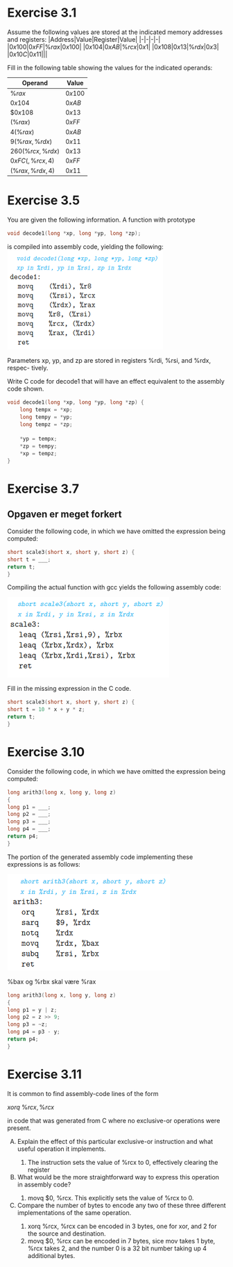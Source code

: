 # Exercise 3.1

Assume the following values are stored at the indicated memory addresses and
registers:
|Address|Value|Register|Value|
|-|-|-|-|
|$0x100$|$0xFF$|$\%rax$|$0x100$|
|$0x104$|$0xAB$|$\%rcx$|$0x1$|
|$0x108$|$0x13$|$\%rdx$|$0x3$|
|$0x10C$|$0x11$|||

Fill in the following table showing the values for the indicated operands:

| Operand | Value |
| ------- | ----- |
|$\%rax$|$0x100$|
|$0x104$|$0xAB$|
|$\$0x108$|$0x13$|
|$(\%rax)$|$0xFF$|
|$4(\%rax)$|$0xAB$|
|$9(\%rax,\%rdx)$|$0x11$|
|$260(\%rcx,\%rdx)$|$0x13$|
|$0xFC(,\%rcx,4)$|$0xFF$|
|$(\%rax,\%rdx,4)$|$0x11$|

# Exercise 3.5
You are given the following information. A function with prototype

``` C
void decode1(long *xp, long *yp, long *zp);
```

is compiled into assembly code, yielding the following:
<img src="./pics/exercise3-5.png">

Parameters xp, yp, and zp are stored in registers %rdi, %rsi, and %rdx, respec-
tively.

Write C code for decode1 that will have an effect equivalent to the assembly
code shown.

``` C
void decode1(long *xp, long *yp, long *zp) {
    long tempx = *xp;
    long tempy = *yp;
    long tempz = *zp;

    *yp = tempx;
    *zp = tempy;
    *xp = tempz;
}
```

# Exercise 3.7
## Opgaven er meget forkert
Consider the following code, in which we have omitted the expression being
computed:

``` C
short scale3(short x, short y, short z) {
short t = ___;
return t;
}
```

Compiling the actual function with gcc yields the following assembly code:

<img src="./pics/exercise3-7.png">

Fill in the missing expression in the C code.
``` C
short scale3(short x, short y, short z) {
short t = 10 * x + y * z;
return t;
}
```

# Exercise 3.10
Consider the following code, in which we have omitted the expression being computed:

``` C
long arith3(long x, long y, long z)
{
long p1 = ___;
long p2 = ___;
long p3 = ___;
long p4 = ___;
return p4;
}
```

The portion of the generated assembly code implementing these expressions is as follows:

<img src="./pics/exercise3-10.png">

%bax og %rbx skal være %rax

``` C
long arith3(long x, long y, long z)
{
long p1 = y | z;
long p2 = z >> 9;
long p3 = ~z;
long p4 = p3 - y;
return p4;
}
```

# Exercise 3.11
It is common to find assembly-code lines of the form

$xorq\ \%rcx,\%rcx$

in code that was generated from C where no exclusive-or operations were
present.

<ol type="A">
    <div>
            <li>Explain the effect of this particular exclusive-or instruction and what useful operation it implements.</li>
        <ol>
            <li>The instruction sets the value of %rcx to 0, effectively clearing the register</li>
        </ol>
    </div>
    <div>
        <li>What would be the more straightforward way to express this operation in assembly code?</li>    
        <ol>
            <li>movq $0, %rcx. This explicitly sets the value of %rcx to 0.</li>
        </ol>
    </div>
    <div>
        <li>Compare the number of bytes to encode any two of these three different implementations of the same operation.</li>  
        <ol>
            <li>xorq %rcx, %rcx can be encoded in 3 bytes, one for xor, and 2 for the source and destination.</li>
            <li>movq $0, %rcx can be encoded in 7 bytes, sice mov takes 1 byte, %rcx takes 2, and the number 0 is a 32 bit number taking up 4 additional bytes.</li>
        </ol>
    </div>
</ol>

